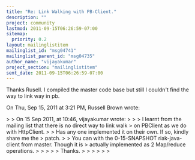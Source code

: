 ```yaml
---
title: "Re: Link Walking with PB-Client."
description: ""
project: community
lastmod: 2011-09-15T06:26:59-07:00
sitemap:
  priority: 0.2
layout: mailinglistitem
mailinglist_id: "msg04741"
mailinglist_parent_id: "msg04735"
author_name: "vijayakumar"
project_section: "mailinglistitem"
sent_date: 2011-09-15T06:26:59-07:00
---
```



Thanks Rusell. I compiled the master code base but still I couldn't find the
way to link way in pb.


On Thu, Sep 15, 2011 at 3:21 PM, Russell Brown  wrote:

&gt;
&gt; On 15 Sep 2011, at 10:46, vijayakumar wrote:
&gt;
&gt; &gt; I learnt from the mailing list that there is no direct way to link walk
&gt; on PBClient as we do with HttpClient.
&gt; &gt; Has any one implemented it on their own. If so, kindly share me the
&gt; patch.
&gt;
&gt; You can with the 0-15-SNAPSHOT riak-java-client from master. Though it is
&gt; actually implemented as 2 Map/reduce operations.
&gt;
&gt; &gt;
&gt; &gt; Thanks.
&gt; &gt;
&gt; &gt;
&gt; &gt;
